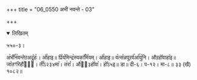 +++
title = "06_0550 अभी नवन्ते - 03"

+++
<details open><summary>लिखितम्</summary>

५५०-३।

अ꣥भी꣤꣯न꣥वन्तेऱअद्रु꣤हः꣥। ओ꣤हाइ॥ प्रि꣥य꣤मिन्द्र꣥स्यका꣤꣯मि꣥यम्। ओ꣤हाइ॥ व꣥त्स꣤न्नपूऱर्व꣥आ꣤꣯यु꣥नि। औऱहो꣤वाहा꣥इ॥ जा꣡तꣳरिहौ꣢वा᳐। ती꣣ऽ२३४मा꣥। त꣢रा꣡। औ꣢ऽ᳐३हो꣤वा꣥। हो꣤ऽ५इ॥ डा॥ दी-६। प-१२। मा-८॥ ३३ (खै) १०८२॥
</details>